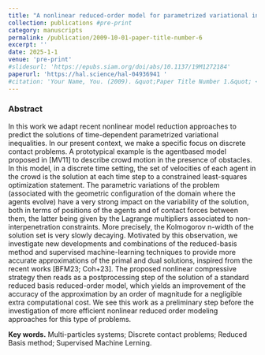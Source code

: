 ```yaml
---
title: "A nonlinear reduced-order model for parametrized variational inequalities: application to crowd motion"
collection: publications #pre-print
category: manuscripts
permalink: /publication/2009-10-01-paper-title-number-6
excerpt: ''
date: 2025-1-1
venue: 'pre-print'
#slidesurl: 'https://epubs.siam.org/doi/abs/10.1137/19M1272184'
paperurl: 'https://hal.science/hal-04936941 '
#citation: 'Your Name, You. (2009). &quot;Paper Title Number 1.&quot; <i>Journal 1</i>. 1(1).'
---
```

### Abstract <br>
In this work we adapt recent nonlinear model reduction approaches to predict the solutions of time-dependent parametrized variational inequalities. In our present context, we make a specific focus on discrete contact problems. A prototypical example is the agentbased model proposed in [MV11] to describe crowd motion in the presence of obstacles. In this model, in a discrete time setting, the set of velocities of each agent in the crowd is the solution at each time step to a constrained least-squares optimization statement. The parametric variations of the problem (associated with the geometric configuration of the domain where the agents evolve) have a very strong impact on the variability of the solution, both in terms of positions of the agents and of contact forces between them, the latter being given by the Lagrange multipliers associated to non-interpenetration constraints. More precisely, the Kolmogorov n-width of the solution set is very slowly decaying. Motivated by this observation, we investigate new developments and combinations of the reduced-basis method and supervised machine-learning techniques to provide more accurate approximations of the primal and dual solutions, inspired from the recent works [BFM23; Coh+23]. The proposed nonlinear compressive strategy then reads as a postprocessing step of the solution of a standard reduced basis reduced-order model, which yields an improvement of the accuracy of the approximation by an order of magnitude for a negligible extra computational cost. We see this work as a preliminary step before the investigation of more efficient nonlinear reduced order modeling approaches for this type of problems. 

**Key words.** Multi-particles systems; Discrete contact problems; Reduced Basis method; Supervised Machine Lerning.

